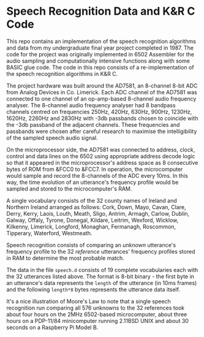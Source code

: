 # Speech Recognition Data and K&R C Code

This repo contains an implementation of the speech recognition algorithms and data from my undergraduate final year project completed in 1987. The code for the project was originally implemented in 6502 Assembler for the audio sampling and computationally intensive functions along with some BASIC glue code. The code in this repo consists of a re-implementation of the speech recognition algorithms in K&R C.

The project hardware was built around the AD7581, an 8-channel 8-bit ADC from Analog Devices in Co. Limerick. Each ADC channel of the AD7581 was connected to one channel of an op-amp-based 8-channel audio frequency analyser. The 8-channel audio frequency analyser had 8 bandpass channels centred on frequencies 250Hz, 420Hz, 630Hz, 900Hz, 1230Hz, 1620Hz, 2260Hz and 2830Hz with -3db passbands chosen to coincide with the -3db passband of the adjacent channels. These frequencies and passbands were chosen after careful research to maximise the intelligibility of the sampled speech audio signal.

On the microprocessor side, the AD7581 was connected to address, clock, control and data lines on the 6502 using appropriate address decode logic so that it appeared in the microprocessor's address space as 8 consecutive bytes of ROM from &FCC0 to &FCC7. In operation, the microcomputer would sample and record the 8-channels of the ADC every 10ms. In this way, the time evolution of an utterance's frequency profile would be sampled and stored to the microcomputer's RAM.

A single vocabulary consists of the 32 county names of Ireland and Northern Ireland arranged as follows: Cork, Down, Mayo, Cavan, Clare, Derry, Kerry, Laois, Louth, Meath, Sligo, Antrim, Armagh, Carlow, Dublin, Galway, Offaly, Tyrone, Donegal, Kildare, Leitrim, Wexford, Wicklow, Kilkenny, Limerick, Longford, Monaghan, Fermanagh, Roscommon, Tipperary, Waterford, Westmeath.

Speech recognition consists of comparing an *unknown* utterance's frequency profile to the 32 *reference* utterances' frequency profiles stored in RAM to determine the most probable match.

The data in the file `speech.d` consists of 19 complete vocabularies each with the 32 utterances listed above. The format is 8-bit binary - the first byte in an utterance's data represents the `length` of the utterance (in 10ms frames) and the following `length*8` bytes represents the utterance data itself.

It's a nice illustration of Moore's Law to note that a single speech recognition run comparing all 576 unknowns to the 32 references took about four hours on the 2MHz 6502-based microcomputer, about three hours on a PDP-11/84 minicomputer running 2.11BSD UNIX and about 30 seconds on a Raspberry Pi Model B.
